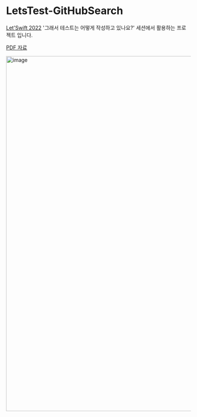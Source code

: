 # LetsTest-GitHubSearch
[Let'Swift 2022](https://letswift.kr/2022/) '그래서 테스트는 어떻게 작성하고 있나요?' 세션에서 활용하는 프로젝트 입니다.

[PDF 자료](Docs/%EA%B7%B8%EB%9E%98%EC%84%9C%20%ED%85%8C%EC%8A%A4%ED%8A%B8%20%EC%BD%94%EB%93%9C%EB%8A%94%20%EC%96%B4%EB%96%BB%EA%B2%8C%E2%80%A8%EC%9E%91%EC%84%B1%ED%95%98%EB%82%98%EC%9A%94%3F.pdf)

<img width="970" alt="image" src="https://user-images.githubusercontent.com/3157900/203588012-a40681fa-5425-4d09-8605-f9ec00dd1a87.png">
